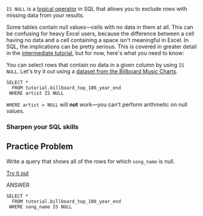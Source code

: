 `IS NULL` is a [logical operator](https://mode.com/sql-tutorial/sql-logical-operators) in SQL that allows you to exclude rows with missing data from your results.

Some tables contain null values—cells with no data in them at all. This can be confusing for heavy Excel users, because the difference between a cell having no data and a cell containing a space isn't meaningful in Excel. In SQL, the implications can be pretty serious. This is covered in greater detail in the [intermediate tutorial](https://mode.com/sql-tutorial/sql-aggregate-functions), but for now, here's what you need to know:

You can select rows that contain no data in a given column by using `IS NULL`. Let's try it out using a [dataset from the Billboard Music Charts](https://mode.com/sql-tutorial/sql-logical-operators#about-this-dataset).

```
SELECT *
  FROM tutorial.billboard_top_100_year_end
 WHERE artist IS NULL
```

`WHERE artist = NULL` will **not** work—you can't perform arithmetic on null values.

### [](https://mode.com/sql-tutorial/sql-is-null#sharpen-your-sql-skills)Sharpen your SQL skills




## Practice Problem

Write a query that shows all of the rows for which `song_name` is null.

[Try it out](https://app.mode.com/editor/reports/new) 

ANSWER
```
SELECT *
  FROM tutorial.billboard_top_100_year_end
 WHERE song_name IS NULL
```